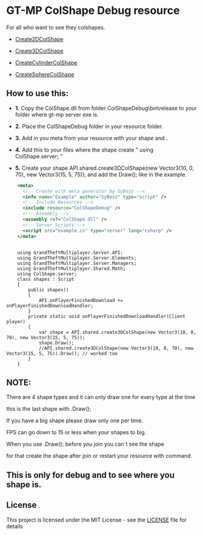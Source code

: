 # GT-MP ColShape Debug resource

For all who want to see they colshapes.

* [Create2DColShape](https://wiki.gt-mp.net/index.php?title=Create2DColShape)

* [Create3DColShape](https://wiki.gt-mp.net/index.php?title=Create3DColShape)

* [CreateCylinderColShape](https://wiki.gt-mp.net/index.php?title=CreateCylinderColShape)

* [CreateSphereColShape](https://wiki.gt-mp.net/index.php?title=CreateSphereColShape)

## How to use this:

* **1.** Copy the ColShape.dll from folder ColShapeDebug\bin\release to your folder where gt-mp server exe is.

* **2.** Place the ColShapeDebug folder in your resource folder.

* **3.** Add in you meta from your resource with your shape <assembly ref="ColShape.dll" /> and <include resource="ColShapeDebug" />.

* **4.** Add this to your files where the shape create " using ColShape.server; "

* **5.** Create your shape API.shared.create3DColShape(new Vector3(10, 0, 70), new Vector3(15, 5, 75)); and add the Draw(); like in the example.

```xml
    <meta>
      <!-- Create with meta generator by SyBozz -->
      <info name="Example" author="SyBozz" type="script" />
      <!-- Include Resources -->
      <include resource="ColShapeDebug" />
      <!-- Assembly -->
      <assembly ref="ColShape.dll" />
      <!-- Server Scripts -->
      <script src="example.cs" type="server" lang="csharp" />
    </meta>
```

```Csharp

    using GrandTheftMultiplayer.Server.API;
    using GrandTheftMultiplayer.Server.Elements;
    using GrandTheftMultiplayer.Server.Managers;
    using GrandTheftMultiplayer.Shared.Math;
    using ColShape.server;
    class shapes : Script
    {
        public shapes()
        {
            API.onPlayerFinishedDownload += onPlayerFinishedDownloadHandler;
        }
        private static void onPlayerFinishedDownloadHandler(Client player)
        {
            var shape = API.shared.create3DColShape(new Vector3(10, 0, 70), new Vector3(15, 5, 75));
            shape.Draw();
            //API.shared.create3DColShape(new Vector3(10, 0, 70), new Vector3(15, 5, 75)).Draw(); // worked too
        }
    }
```


## NOTE:

There are 4 shape types and it can only draw one for every type at the time

this is the last shape with .Draw();

If you have a big shape please draw only one per time.

FPS can go down to 15 or less when your shapes to big.

When you use .Draw(); before you join you can`t see the shape

for that create the shape after join or restart your resource with command.


## This is only for debug and to see where you shape is.

## License

This project is licensed under the MIT License - see the [LICENSE](LICENSE) file for details
